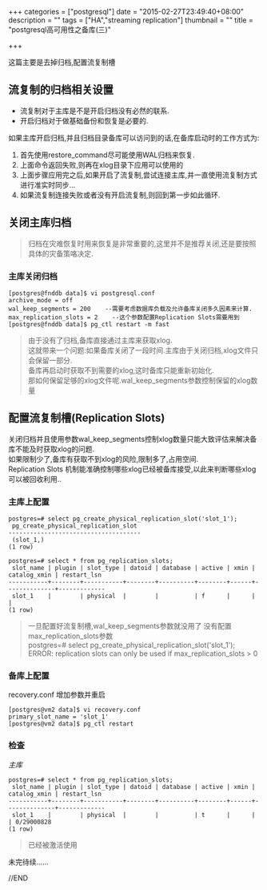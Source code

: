 +++
categories = ["postgresql"]
date = "2015-02-27T23:49:40+08:00"
description = ""
tags = ["HA","streaming replication"]
thumbnail = ""
title = "postgresql高可用性之备库(三)"

+++

这篇主要是去掉归档,配置流复制槽

<!--more-->

## 流复制的归档相关设置 

- 流复制对于主库是不是开启归档没有必然的联系.   
- 开启归档对于做基础备份和恢复是必要的.  

如果主库开启归档,并且归档目录备库可以访问到的话,在备库启动时的工作方式为:  

1. 首先使用restore_command尽可能使用WAL归档来恢复.
2. 上面命令返回失败,则再在xlog目录下应用可以使用的
3. 上面步骤应用完之后,如果开启了流复制,尝试连接主库,并一直使用流复制方式进行准实时同步...
4. 如果流复制连接失败或者没有开启流复制,则回到第一步如此循环.

## 关闭主库归档 

> 归档在灾难恢复时用来恢复是非常重要的,这里并不是推荐关闭,还是要按照具体的灾备策咯决定.

### 主库关闭归档 

```
[postgres@fnddb data]$ vi postgresql.conf 
archive_mode = off
wal_keep_segments = 200    --需要考虑数据库负载及允许备库关闭多久因素来计算.
max_replication_slots = 2    --这个参数配置Replication Slots需要用到
[postgres@fnddb data]$ pg_ctl restart -m fast
```

> 由于没有了归档,备库直接通过主库来获取xlog.  
> 这就带来一个问题:如果备库关闭了一段时间.主库由于关闭归档,xlog文件只会保留一部分.  
> 备库再启动时获取不到需要的xlog,这时备库只能重新初始化.  
> 那如何保留足够的xlog文件呢.wal_keep_segments参数控制保留的xlog数量

## 配置流复制槽(Replication Slots) 

关闭归档并且使用参数wal_keep_segments控制xlog数量只能大致评估来解决备库不能及时获取xlog的问题.  
如果限制少了,备库有获取不到xlog的风险,限制多了,占用空间.  
Replication Slots 机制能准确控制哪些xlog已经被备库接受,以此来判断哪些xlog可以被回收利用..

### 主库上配置 

```
postgres=# select pg_create_physical_replication_slot('slot_1');
 pg_create_physical_replication_slot 
-------------------------------------
 (slot_1,)
(1 row)

postgres=# select * from pg_replication_slots;
 slot_name | plugin | slot_type | datoid | database | active | xmin | catalog_xmin | restart_lsn 
-----------+--------+-----------+--------+----------+--------+------+--------------+-------------
 slot_1    |        | physical  |        |          | f      |      |              | 
(1 row)
```

> 一旦配置好流复制槽,wal_keep_segments参数就没用了
> 没有配置max_replication_slots参数  
>    postgres=# select pg_create_physical_replication_slot('slot_1');  
>    ERROR:  replication slots can only be used if max_replication_slots > 0  

### 备库上配置 

recovery.conf 增加参数并重启

```
[postgres@vm2 data]$ vi recovery.conf 
primary_slot_name = 'slot_1'
[postgres@vm2 data]$ pg_ctl restart
```

### 检查 

*主库*

```
postgres=# select * from pg_replication_slots;
 slot_name | plugin | slot_type | datoid | database | active | xmin | catalog_xmin | restart_lsn 
-----------+--------+-----------+--------+----------+--------+------+--------------+-------------
 slot_1    |        | physical  |        |          | t      |      |              | 0/29000828
(1 row)
```

> 已经被激活使用

未完待续......

//END


